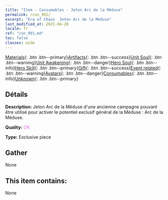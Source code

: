 ```yaml
---
title: "Item - Consumables - Jeton Arc de la Méduse"
permalink: /con_991/
excerpt: "Era of Chaos  Jeton Arc de la Méduse"
last_modified_at: 2021-04-28
locale: fr
ref: "con_991.md"
toc: false
classes: wide
---
```

 [Materials](/ItemsFR/){: .btn .btn--primary}[Artifacts](/ItemsFR/Artifacts/){: .btn .btn--success}[Unit Soul](/ItemsFR/UnitSoul/){: .btn .btn--warning}[Unit Awakening](/ItemsFR/UnitAwakening/){: .btn .btn--danger}[Hero Soul](/ItemsFR/HeroSoul/){: .btn .btn--info}[Hero Skill](/ItemsFR/HeroSkill/){: .btn .btn--primary}[Gift](/ItemsFR/Gift/){: .btn .btn--success}[Event related](/ItemsFR/Events/){: .btn .btn--warning}[Avatars](/ItemsFR/Avatars/){: .btn .btn--danger}[Consumables](/ItemsFR/Consumables/){: .btn .btn--info}[Unknown](/ItemsFR/Unknown/){: .btn .btn--primary}

## Détails
 **Description:** Jeton Arc de la Méduse d'une ancienne campagne pouvant être utilisé pour activer le potentiel exclusif général de la Méduse : Arc de la Méduse.

 **Quality:** <span style="color: #DA70D6">OK</span>

 **Type:** Exclusive piece

## Gather

  None

## This item contains:

  None

